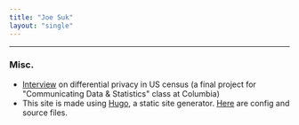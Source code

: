 ```yaml
---
title: "Joe Suk"
layout: "single"
---
```


---

### Misc.
* [Interview](/podcast) on differential privacy in US census (a final project for "Communicating Data & Statistics" class at Columbia)
* This site is made using [Hugo](https://gohugo.io/), a static site generator. [Here](https://github.com/joesuk/website) are config and source files.
